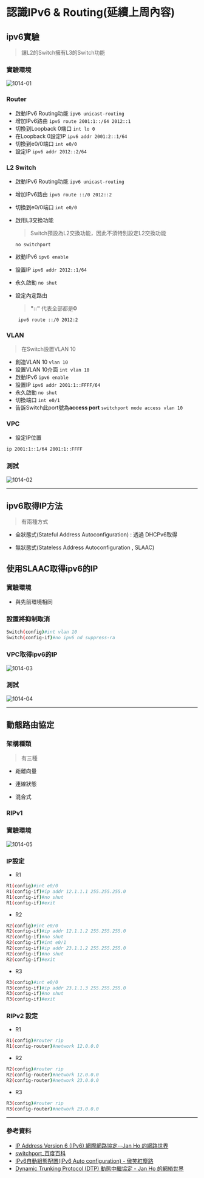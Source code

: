 # 認識IPv6 & Routing(延續上周內容)

## ipv6實驗
>讓L2的Switch擁有L3的Switch功能

### 實驗環境

![1014-01](./img/20201014/1014-01.png)

### Router

* 啟動IPv6 Routing功能
    ```ipv6 unicast-routing```
* 增加IPv6路由
    ```ipv6 route 2001:1::/64 2012::1```
* 切換到Loopback 0端口
    ```int lo 0```
* 在Loopback 0設定IP
    ```ipv6 addr 2001:2::1/64```
* 切換到e0/0端口
    ```int e0/0```
* 設定IP
    ```ipv6 addr 2012::2/64```

### L2 Switch

* 啟動IPv6 Routing功能
    ```ipv6 unicast-routing```
* 增加IPv6路由
    ```ipv6 route ::/0 2012::2```
* 切換到e0/0端口
    ```int e0/0```
* 啟用L3交換功能
    >Switch預設為L2交換功能，因此不須特別設定L2交換功能

    ```no switchport```
* 啟動IPv6
    ```ipv6 enable```
* 設置IP
    ```ipv6 addr 2012::1/64```
* 永久啟動
    ```no shut```
* 設定內定路由
    > **"::"** 代表全部都是**0**

    ``` ipv6 route ::/0 2012:2```
    
### VLAN
> 在Switch設置VLAN 10

* 創造VLAN 10
    ```vlan 10```
* 設置VLAN 10介面
    ```int vlan 10```
* 啟動IPv6
    ```ipv6 enable```
* 設置IP
    ```ipv6 addr 2001:1::FFFF/64```
* 永久啟動
    ```no shut```
* 切換端口
    ```int e0/1```
* 告訴Switch此port號為**access port**
    ```switchport mode access vlan 10```

### VPC

* 設定IP位置

```sh
ip 2001:1::1/64 2001:1::FFFF
```

### 測試

![1014-02](./img/20201014/1014-02.png)

---
## ipv6取得IP方法
>有兩種方式

* 全狀態式(Stateful Address Autoconfiguration) : 透過 DHCPv6取得

* 無狀態式(Stateless Address Autoconfiguration , SLAAC)

## 使用SLAAC取得ipv6的IP

### 實驗環境

* 與先前環境相同

### 設置將抑制取消

```sh
Switch(config)#int vlan 10
Switch(config-if)#no ipv6 nd suppress-ra
```

### VPC取得ipv6的IP

![1014-03](./img/20201014/1014-03.png)

### 測試

![1014-04](./img/20201014/1014-04.png)

---

## 動態路由協定

### 架構種類
>有三種

* 距離向量

* 連線狀態

* 混合式

### RIPv1 

### 實驗環境

![1014-05](./img/20201014/1014-05.png)

### IP設定

* R1

```sh
R1(config)#int e0/0
R1(config-if)#ip addr 12.1.1.1 255.255.255.0
R1(config-if)#no shut
R1(config-if)#exit
```

* R2

```sh
R2(config)#int e0/0
R2(config-if)#ip addr 12.1.1.2 255.255.255.0
R2(config-if)#no shut
R2(config-if)#int e0/1
R2(config-if)#ip addr 23.1.1.2 255.255.255.0
R2(config-if)#no shut
R2(config-if)#exit
```

* R3

```sh
R3(config)#int e0/0
R3(config-if)#ip addr 23.1.1.3 255.255.255.0
R3(config-if)#no shut
R3(config-if)#exit
```

### RIPv2 設定

* R1

```sh
R1(config)#router rip
R1(config-router)#network 12.0.0.0
```

* R2

```sh
R2(config)#router rip
R2(config-router)#network 12.0.0.0
R2(config-router)#network 23.0.0.0
```

* R3

```sh
R3(config)#router rip
R3(config-router)#network 23.0.0.0
```

---
### 參考資料
* [IP Address Version 6 (IPv6) 網際網路協定--Jan Ho 的網路世界](https://www.jannet.hk/zh-Hant/post/IP-Address-Version-6-IPv6/)
* [switchport_百度百科](https://baike.baidu.com/item/switchport)
* [IPv6自動組態配置(IPv6 Auto configuration) - 傲笑紅塵路](https://www.lijyyh.com/2012/04/ipv6ipv6-auto-configuration.html)
* [Dynamic Trunking Protocol (DTP) 動態中繼協定 - Jan Ho 的網絡世界](https://www.jannet.hk/zh-Hant/post/dynamic-trunking-protocol-dtp/)
